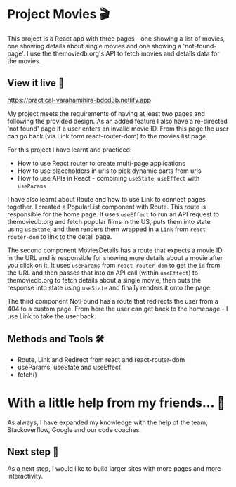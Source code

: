 # Project Movies 🎬

This project is a React app with three pages - one showing a list of movies, one showing details about single movies and one showing a 'not-found-page'. I use the themoviedb.org's API to fetch movies and details data for the movies.

## View it live 👀

https://practical-varahamihira-bdcd3b.netlify.app

My project meets the requirements of having at least two pages and following the provided design. As an added feature I also have a re-directed 'not found' page if a user enters an invalid movie ID. From this page the user can go back (via Link form react-router-dom) to the movies list page. 

For this project I have learnt and practiced:

- How to use React router to create multi-page applications
- How to use placeholders in urls to pick dynamic parts from urls
- How to use APIs in React - combining `useState`, `useEffect` with `useParams`

I have also learnt about Route and how to use Link to connect pages together. I created a PopularList component with Route. This route is responsible for the home page. It uses `useEffect` to run an API request to themoviedb.org and fetch popular films in the US, puts them into state using `useState`, and then renders them wrapped in a `Link` from `react-router-dom` to link to the detail page.

The second component MoviesDetails has a route that expects a movie ID in the URL and is responsible for showing more details about a movie after you click on it. It uses `useParams` from `react-router-dom` to get the `id` from the URL and then passes that into an API call (within `useEffect`) to themoviedb.org to fetch details about a single movie, then puts the response into state using `useState` and finally renders it onto the page.

The third component NotFound has a route that redirects the user from a 404 to a custom page. From here the user can get back to the homepage - I use Link to take the user back.


## Methods and Tools 🛠

- Route, Link and Redirect from react and react-router-dom
- useParams, useState and useEffect
- fetch()

# With a little help from my friends... 🥰

As always, I have expanded my knowledge with the help of the team, Stackoverflow, Google and our code coaches.

## Next step 🧠
As a next step, I would like to build larger sites with more pages and more interactivity. 




